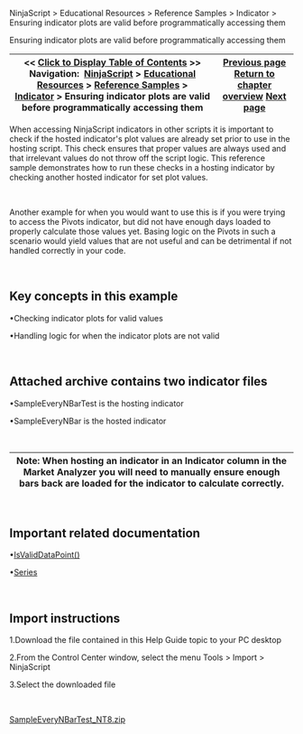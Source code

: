 ﻿


NinjaScript \> Educational Resources \> Reference Samples \> Indicator \> Ensuring indicator plots are valid before programmatically accessing them






















Ensuring indicator plots are valid before programmatically accessing them







| \<\< [Click to Display Table of Contents](ensuring_indicator_plots_are_v.md) \>\> **Navigation:**     [NinjaScript](ninjascript.md) \> [Educational Resources](educational_resources.md) \> [Reference Samples](reference_samples.md) \> [Indicator](indicator2.md) \> Ensuring indicator plots are valid before programmatically accessing them | [Previous page](draw_objects.md) [Return to chapter overview](indicator2.md) [Next page](exposing_indicator_values_that.md) |
| --- | --- |











When accessing NinjaScript indicators in other scripts it is important to check if the hosted indicator's plot values are already set prior to use in the hosting script. This check ensures that proper values are always used and that irrelevant values do not throw off the script logic. This reference sample demonstrates how to run these checks in a hosting indicator by checking another hosted indicator for set plot values.


 


Another example for when you would want to use this is if you were trying to access the Pivots indicator, but did not have enough days loaded to properly calculate those values yet. Basing logic on the Pivots in such a scenario would yield values that are not useful and can be detrimental if not handled correctly in your code.


 


## Key concepts in this example


•Checking indicator plots for valid values

•Handling logic for when the indicator plots are not valid

 


## Attached archive contains two indicator files


•SampleEveryNBarTest is the hosting indicator

•SampleEveryNBar is the hosted indicator

 




| Note: When hosting an indicator in an Indicator column in the Market Analyzer you will need to manually ensure enough bars back are loaded for the indicator to calculate correctly. |
| --- |



 


## Important related documentation


•[IsValidDataPoint()](isvaliddatapoint.md)

•[Series](seriest.md)

 


## Import instructions


1\.Download the file contained in this Help Guide topic to your PC desktop

2\.From the Control Center window, select the menu Tools \> Import \> NinjaScript

3\.Select the downloaded file

 


[SampleEveryNBarTest\_NT8\.zip](https://ninjatrader.com/support/helpGuides/nt8/samples/SampleEveryNBarTest_NT8.zip)








